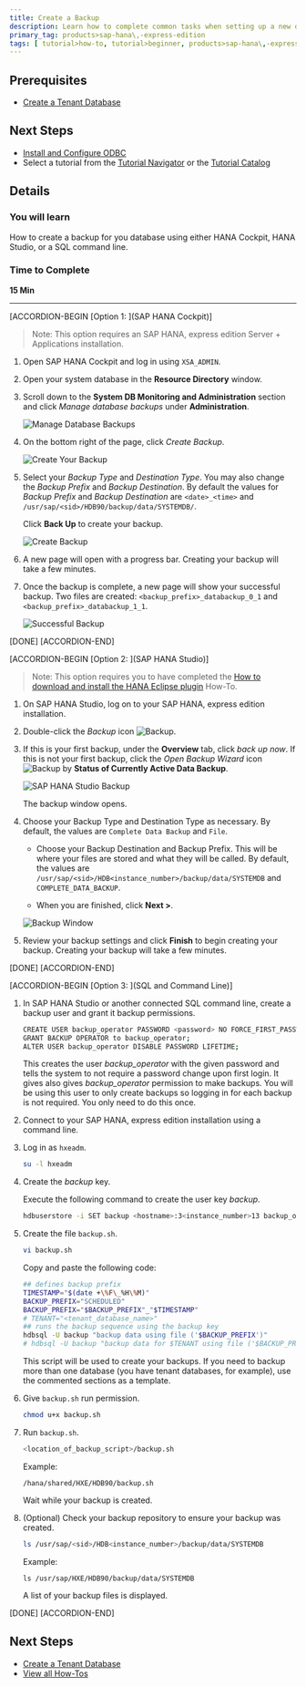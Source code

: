 ```yaml
---
title: Create a Backup
description: Learn how to complete common tasks when setting up a new database. In this tutorial, you will create a backup for your database using HANA cockpit, HANA studio, or SQL.
primary_tag: products>sap-hana\,-express-edition
tags: [ tutorial>how-to, tutorial>beginner, products>sap-hana\,-express-edition  ]
---
```



## Prerequisites  
 - [Create a Tenant Database](https://www.sap.com/developer/how-tos/2017/03/hxe-ua-dbfundamentals-tenantdb.html)


## Next Steps
 - [Install and Configure ODBC](https://www.sap.com/developer/how-tos/2017/03/hxe-ua-dbfundamentals-odbc.html)
 - Select a tutorial from the [Tutorial Navigator](http://www.sap.com/developer/tutorial-navigator.html) or the [Tutorial Catalog](http://www.sap.com/developer/tutorials.html)

## Details
### You will learn  
How to create a backup for you database using either HANA Cockpit, HANA Studio, or a SQL command line.

### Time to Complete
**15 Min**

---

[ACCORDION-BEGIN [Option 1: ](SAP HANA Cockpit)]

> Note:
> This option requires an SAP HANA, express edition Server + Applications installation.

1. Open SAP HANA Cockpit and log in using `XSA_ADMIN`.

2. Open your system database in the __Resource Directory__ window.

3. Scroll down to the __System DB Monitoring and Administration__ section and click _Manage database backups_ under __Administration__.

    ![Manage Database Backups](manage_backups.png)

4. On the bottom right of the page, click _Create Backup_.

    ![Create Your Backup](create_backup_page.png)

5. Select your _Backup Type_ and _Destination Type_. You may also change the _Backup Prefix_ and _Backup Destination_. By default the values for _Backup Prefix_ and _Backup Destination_ are `<date>_<time>` and `/usr/sap/<sid>/HDB90/backup/data/SYSTEMDB/`.

    Click __Back Up__ to create your backup.

    ![Create Backup](create_backup.png)

6. A new page will open with a progress bar. Creating your backup will take a few minutes.

7. Once the backup is complete, a new page will show your successful backup. Two files are created: `<backup_prefix>_databackup_0_1` and `<backup_prefix>_databackup_1_1`.

    ![Successful Backup](successful_backup.png)

[DONE]
[ACCORDION-END]

[ACCORDION-BEGIN [Option 2: ](SAP HANA Studio)]

> Note:
> This option requires you to have completed the [How to download and install the HANA Eclipse plugin](https://www.sap.com/developer/how-tos/2016/09/hxe-howto-eclipse.html) How-To.

1. On SAP HANA Studio, log on to your SAP HANA, express edition installation.

2. Double-click the _Backup_ icon ![Backup](backup.png).

3. If this is your first backup, under the __Overview__ tab, click _back up now_. If this is not your first backup, click the _Open Backup Wizard_ icon ![Backup](backup.png) by __Status of Currently Active Data Backup__.

    ![SAP HANA Studio Backup](backup_studio.png)

    The backup window opens.

4. Choose your Backup Type and Destination Type as necessary. By default, the values are `Complete Data Backup` and `File`.

    - Choose your Backup Destination and Backup Prefix. This will be where your files are stored and what they will be called. By default, the values are `/usr/sap/<sid>/HDB<instance_number>/backup/data/SYSTEMDB` and `COMPLETE_DATA_BACKUP`.

    - When you are finished, click __Next >__.

    ![Backup Window](studio_backup_window.png)

5. Review your backup settings and click __Finish__ to begin creating your backup. Creating your backup will take a few minutes.

[DONE]
[ACCORDION-END]


[ACCORDION-BEGIN [Option 3: ](SQL and Command Line)]

1. In SAP HANA Studio or another connected SQL command line, create a backup user and grant it backup permissions.

    ```bash
    CREATE USER backup_operator PASSWORD <password> NO FORCE_FIRST_PASSWORD_CHANGE;
    GRANT BACKUP OPERATOR to backup_operator;
    ALTER USER backup_operator DISABLE PASSWORD LIFETIME;
    ```

    This creates the user _backup_operator_ with the given password and tells the system to not require a password change upon first login. It gives also gives _backup_operator_ permission to make backups. You will be using this user to only create backups so logging in for each backup is not required. You only need to do this once.

2. Connect to your SAP HANA, express edition installation using a command line.

3. Log in as `hxeadm`.

    ```bash
    su -l hxeadm
    ```

3. Create the _backup_ key.

    Execute the following command to create the user key _backup_.

    ```bash
    hdbuserstore -i SET backup <hostname>:3<instance_number>13 backup_operator
    ```

4. Create the file `backup.sh`.

    ```bash
    vi backup.sh
    ```

    Copy and paste the following code:

    ```bash
    ## defines backup prefix
    TIMESTAMP="$(date +\%F\_%H\%M)"
    BACKUP_PREFIX="SCHEDULED"
    BACKUP_PREFIX="$BACKUP_PREFIX"_"$TIMESTAMP"
    # TENANT="<tenant_database_name>"
    ## runs the backup sequence using the backup key
    hdbsql -U backup "backup data using file ('$BACKUP_PREFIX')"
    # hdbsql -U backup "backup data for $TENANT using file ('$BACKUP_PREFIX')"
    ```

    This script will be used to create your backups. If you need to backup more than one database (you have tenant databases, for example), use the commented sections as a template.

5. Give `backup.sh` run permission.

    ```bash
    chmod u+x backup.sh
    ```

6. Run `backup.sh`.

    ```bash
    <location_of_backup_script>/backup.sh
    ```

    Example:

    ```
    /hana/shared/HXE/HDB90/backup.sh
    ```

    Wait while your backup is created.

7. (Optional) Check your backup repository to ensure your backup was created.

    ```bash
    ls /usr/sap/<sid>/HDB<instance_number>/backup/data/SYSTEMDB
    ```

    Example:

    ```
    ls /usr/sap/HXE/HDB90/backup/data/SYSTEMDB
    ```

    A list of your backup files is displayed.

[DONE]
[ACCORDION-END]


## Next Steps
 - [Create a Tenant Database](https://www.sap.com/developer/how-tos/2017/03/hxe-ua-dbfundamentals-odbc.html)
 - [View all How-Tos](http://www.sap.com/developer/tutorial-navigator.how-to.html)

